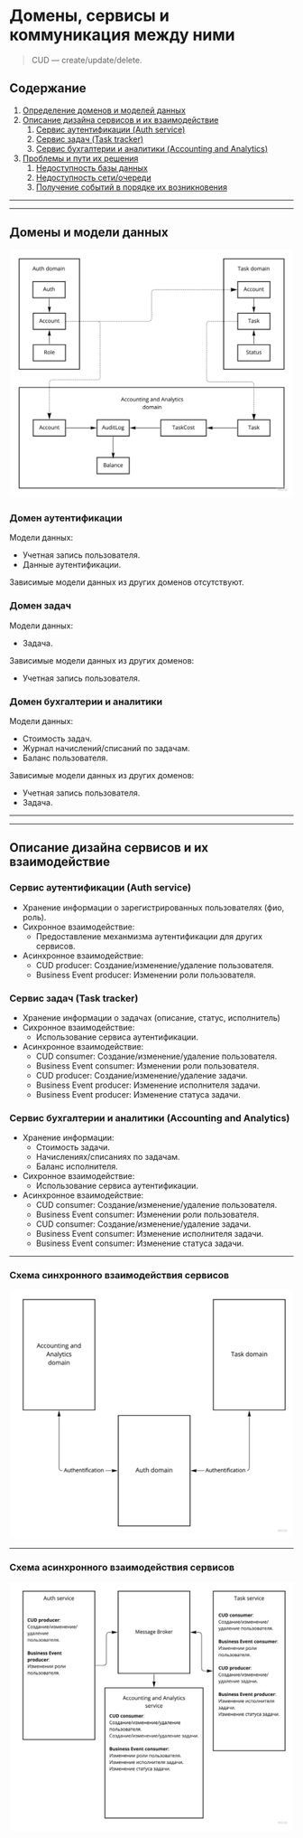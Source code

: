 # Домены, сервисы и коммуникация между ними

> CUD &mdash; create/update/delete.

## Содержание
1. [Определение доменов и моделей данных](#domains_and_models)
1. [Описание дизайна сервисов и их взаимодействие](#design)
    1. [Сервис аутентификации (Auth service)](#design_auth)
    1. [Сервис задач (Task tracker)](#design_task_tracker)
    1. [Сервис бухгалтерии и аналитики (Accounting and Analytics)](#design_accounting_and_analytics)
1. [Проблемы и пути их решения](#troubles_transport)
    1. [Недоступность базы данных](#troubles_database)
    1. [Недоступность сети/очереди](#troubles_transport)
    1. [Получение событий в порядке их возникновения](#troubles_ordering)

---
---

## Домены и модели данных <a name="domains_and_models"></a>

![Домены и модели данных](./async_architecture_lesson_1_domains.jpg)

### Домен аутентификации

Модели данных:
* Учетная запись пользователя.
* Данные аутентификации.

Зависимые модели данных из других доменов отсутствуют.

### Домен задач

Модели данных:
* Задача.

Зависимые модели данных из других доменов:
* Учетная запись пользователя.

### Домен бухгалтерии и аналитики

Модели данных:
* Стоимость задач.
* Журнал начислений/списаний по задачам.
* Баланс пользователя.

Зависимые модели данных из других доменов:
* Учетная запись пользователя.
* Задача.

---
---

## Описание дизайна сервисов и их взаимодействие<a name="design"></a>

### Сервис аутентификации (Auth service) <a name="design_auth"></a>
* Хранение информации о зарегистрированных пользователях (фио, роль).
* Сихронное взаимодействие:
    * Предоставление механмизма аутентификации для других сервисов.
* Асинхронное взаимодействие:
    * CUD producer: Создание/изменение/удаление пользователя.
    * Business Event producer: Изменении роли пользователя.

### Сервис задач (Task tracker) <a name="design_task_tracker"></a>
* Хранение информации о задачах (описание, статус, исполнитель)
* Сихронное взаимодействие:
    * Использование сервиса аутентификации.
* Асинхронное взаимодействие:
    * CUD consumer: Создание/изменение/удаление пользователя.
    * Business Event consumer: Изменении роли пользователя.
    * CUD producer: Создание/изменение/удаление задачи.
    * Business Event producer: Изменение исполнителя задачи.
    * Business Event producer: Изменение статуса задачи.

### Сервис бухгалтерии и аналитики (Accounting and Analytics) <a name="design_accounting_and_analytics"></a>
* Хранение информации:
    * Стоимость задачи.
    * Начислениях/списаниях по задачам.
    * Баланс исполнителя.
* Сихронное взаимодействие:
    * Использование сервиса аутентификации.
* Асинхронное взаимодействие:
    * CUD consumer: Создание/изменение/удаление пользователя.
    * Business Event consumer: Изменении роли пользователя.
    * CUD consumer: Создание/изменение/удаление задачи.
    * Business Event consumer: Изменение исполнителя задачи.
    * Business Event consumer: Изменение статуса задачи.

---

### Схема синхронного взаимодействия сервисов

![Синхронное взаимодействие сервисов](./async_architecture_lesson_1_sync_communication.jpg)

---

### Схема асинхронного взаимодействия сервисов

![Асинхронное взаимодействие сервисов](./async_architecture_lesson_1_async_communication.jpg)
